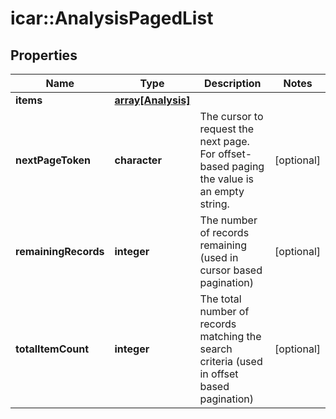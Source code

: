 # icar::AnalysisPagedList


## Properties

Name | Type | Description | Notes
------------ | ------------- | ------------- | -------------
**items** | [**array[Analysis]**](Analysis.md) |  | 
**nextPageToken** | **character** | The cursor to request the next page. For offset-based paging the value is an empty string. | [optional] 
**remainingRecords** | **integer** | The number of records remaining (used in cursor based pagination) | [optional] 
**totalItemCount** | **integer** | The total number of records matching the search criteria (used in offset based pagination) | [optional] 


